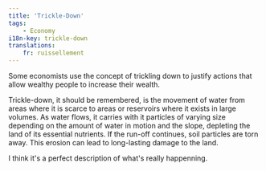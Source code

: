 ```yaml
---
title: 'Trickle-Down'
tags:
    - Economy
i18n-key: trickle-down
translations:
    fr: ruissellement
---
```


Some economists use the concept of trickling down to justify actions that allow wealthy people to increase their wealth.

Trickle-down, it should be remembered, is the movement of water from areas where it is scarce to areas or reservoirs where it exists in large volumes. As water flows, it carries with it particles of varying size depending on the amount of water in motion and the slope, depleting the land of its essential nutrients. If the run-off continues, soil particles are torn away. This erosion can lead to long-lasting damage to the land.

I think it's a perfect description of what's really happenning.
